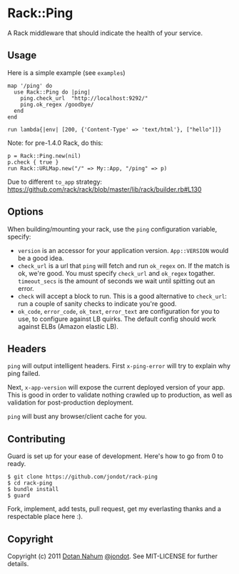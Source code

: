 # Rack::Ping
A Rack middleware that should indicate the health of your service.


## Usage
Here is a simple example (see `examples`)

    map '/ping' do
      use Rack::Ping do |ping|
        ping.check_url  "http://localhost:9292/"
        ping.ok_regex /goodbye/
      end
    end

    run lambda{|env| [200, {'Content-Type' => 'text/html'}, ["hello"]]}


Note: for pre-1.4.0 Rack, do this:

    p = Rack::Ping.new(nil)
    p.check { true }
    run Rack::URLMap.new("/" => My::App, "/ping" => p)

Due to different `to_app` strategy: https://github.com/rack/rack/blob/master/lib/rack/builder.rb#L130

## Options

When building/mounting your rack, use the `ping` configuration variable,
specify:

* `version` is an accessor for your application version. `App::VERSION`
  would be a good idea.
* `check_url` is a url that `ping` will fetch and run `ok_regex` on. If
  the match is ok, we're good. You must specify `check_url` and
`ok_regex` togather. `timeout_secs` is the amount of seconds we wait
until spitting out an error.
* `check` will accept a block to run. This is a good alternative to
  `check_url`: run a couple of sanity checks to indicate you're good.
* `ok_code`, `error_code`, `ok_text`, `error_text` are configuration for
  you to use, to configure against LB quirks. The default config should
work against ELBs (Amazon elastic LB).

## Headers

`ping` will output intelligent headers. First `x-ping-error` will try to
explain why ping failed.  

Next, `x-app-version` will expose the current deployed version of your
app. This is good in order to validate nothing crawled up to production,
as well as validation for post-production deployment.  

`ping` will bust any browser/client cache for you.


## Contributing

Guard is set up for your ease of development. Here's how to go from 0 to
ready.

    $ git clone https://github.com/jondot/rack-ping
    $ cd rack-ping
    $ bundle install
    $ guard

Fork, implement, add tests, pull request, get my everlasting thanks and a respectable place here :).


## Copyright

Copyright (c) 2011 [Dotan Nahum](http://gplus.to/dotan) [@jondot](http://twitter.com/jondot). See MIT-LICENSE for further details.

